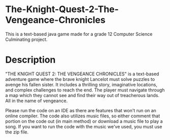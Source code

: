 # The-Knight-Quest-2-The-Vengeance-Chronicles
This is a text-based java game made for a grade 12 Computer Science Culminating project.

# Description
"THE KNIGHT QUEST 2: THE VENGEANCE CHRONICLES" is a text-based adventure game where the brave knight Lancelot must solve puzzles to avenge his fallen sister. It includes a thrilling story, imaginative locations, and complex challenges to reach the end. The player must navigate through a map which they cannot see and find their way out of treacherous lands. All in the name of vengeance.  

Please run the code on an IDE as there are features that won't run on an online compiler. The code also utilizes music files, so  either comment that portion on the code out (in main method) or download a music file to play a song. If you want to run the code with the music we've used, you must use the zip file.
